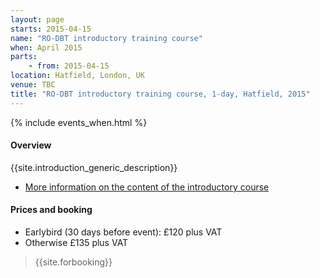 ```yaml
---
layout: page
starts: 2015-04-15
name: "RO-DBT introductory training course"
when: April 2015
parts:
    - from: 2015-04-15
location: Hatfield, London, UK
venue: TBC
title: "RO-DBT introductory training course, 1-day, Hatfield, 2015"
---
```



{% include events_when.html %}


#### Overview

{{site.introduction_generic_description}}

- [More information on the content of the introductory course](/training/introduction.html)


#### Prices and booking

- Earlybird (30 days before event): £120 plus VAT
- Otherwise £135 plus VAT

> {{site.forbooking}}


<!-- #### Venue: {{page.venue}}

For travel see: http://www.bbk.ac.uk/maps/directions-central
 -->
